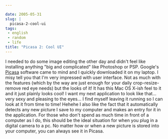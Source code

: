 ```yaml
---

date: 2005-05-31
slug: |
  picasa-2-cool-ui
tags:
 - english
 - random
 - life
title: "Picasa 2: Cool UI"
---
```


I needed to do some image editing the other day and didn't feel like
installing anything "big and complicated" like Photoshop or PSP.
Google's [Picasa](http://www.picasa.com/) software came to mind and I
quickly downloaded it on my laptop. I misy tell you that I'm very
impressed with user interface. Not as much with the features (which by
the way are just enough for your daily crop-resize-remove red eye needs)
but the looks of it! It has this Mac OS X-ish feel to it and it just
plainly looks cool! I want my next application to look like that... very
sexy and pleasing to the eyes... I find myself leaving it running so I
can look at it from time to time! Hehehe I also like the fact that it
automatically detects any new picture I save to my computer and makes an
entry for it in the application. For those who don't spend as much time
in front of a computer as I do, this should be the ideal situation for
when you plug in a digital camera to a pc. No matter how or when a new
picture is stored into your computer, you can always see it in Picasa.
